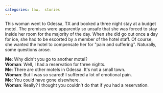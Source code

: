 ```yaml
---
categories: law,  stories
---
```


This woman went to Odessa, TX and booked a three night stay at a budget motel. The premises were apparently so unsafe that she was forced to stay inside her room for the majority of the day. When she did go out once a day for ice, she had to be escorted by a member of the hotel staff. Of course, she wanted the hotel to compensate her for "pain and suffering". Naturally, some questions arose.

**Me**: Why didn't you go to another motel?<br>
**Woman**: Well, I had a reservation for three nights.<br>
**Me**: There are other motels in Odessa. It's not a small town.<br>
**Woman**: But I was so scared! I suffered a lot of emotional pain.<br>
**Me**: You could have gone elsewhere.<br>
**Woman**: Really? I thought you couldn't do that if you had a reservation.<br>